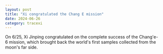 ```yaml
---
layout: post
title: "Xi congratulated the Chang E mission"
date: 2024-06-26
category: tracexi
---
```


On 6/25, Xi Jinping congratulated on the complete success of the Chang'e-6 mission, which brought back the world's first samples collected from the moon's far side.

